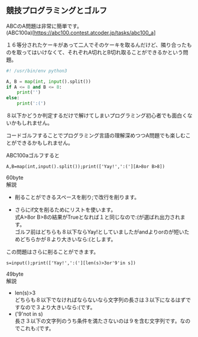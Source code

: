 ## 競技プログラミングとゴルフ

ABCのA問題は非常に簡単です。  
(ABC100a)[https://abc100.contest.atcoder.jp/tasks/abc100_a]

１６等分されたケーキがあって二人でそのケーキを取るんだけど、隣り合ったものを取ってはいけなくて、それぞれA切れとB切れ取ることができるかという問題。  

```py
#! /usr/bin/env python3

A, B = map(int, input().split())
if A <= 8 and B <= 8:
    print('')
else:
    print(':(')
```
８以下かどうか判定するだけで解けてしまいプログラミング初心者でも面白くないかもしれません。  

コードゴルフすることでプログラミング言語の理解深めつつA問題でも楽しむことができるかもしれません。


ABC100aゴルフすると  
```
A,B=map(int,input().split());print(['Yay!',':('][A>8or B>8])
```
60byte  
解説  
- 削ることができるスペースを削り;で改行を削ります。

- さらにif文を削るためにリストを使います。  
式A>8or B>8の結果がTrueとなれば１と同じなので:(が選ばれ出力されます。  
ゴルフ前はどちらも８以下ならYay!としていましたがandよりorのが短いためどちらかが８より大きいなら:(とします。  

この問題はさらに削ることができます。  

```
s=input();print(['Yay!',':('][len(s)>3or'9'in s])
```
49byte  
解説
- len(s)>3  
どちらも８以下でなければならないなら文字列の長さは３以下になるはずですなので３より大きいなら:(です。  
- ('9'not in s)  
長さ３以下の文字列のうち条件を満たさないのは９を含む文字列です。なのでこれも:(です。  




























